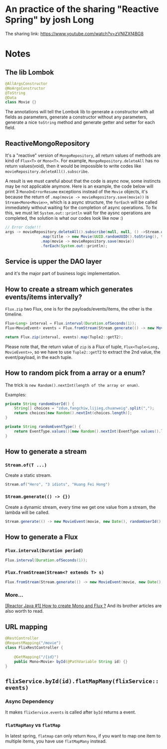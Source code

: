 # An practice of the sharing "Reactive Spring" by josh Long

The sharing link: https://www.youtube.com/watch?v=zVNIZXf4BG8

# Notes

## The lib Lombok

```java
@AllArgsConstructor
@NoArgsConstructor
@ToString
@Data
class Movie {}
```

The annotations will tell the Lombok lib to generate a constructor with all fields as parameters, generate a constructor without any parameters, generate a nice `toString` method and generate getter and setter for each field.

## ReactiveMongoRepository

It's a "reactive" version of `MongoRepository`, all return values of methods are kind of `Flux<T>` or `Mono<T>`.
For example, `MongoRepository.deleteAll` has no return values(void), then it would be impossible to write codes like `movieRepository.deleteAll().subscribe`.

A result is we must careful about that the code is async now, some instincts may be not applicable anymore. Here is an example, the code below will print 3 `MonoOnErrorResume` exceptions instead of the `Movie` objects, it's because the return of `.map(movie -> movieRepository.save(movie))` is `Stream<Mono<Movie>>`, which is a async structure, the `forEach` will be called immediately without waiting for the completion of async operations. To fix this, we must let `System.out::println` wait for the aysnc operations are completed, the solution is what our codes look like now :)
```java
// Error Code!!!
args -> movieRepository.deleteAll().subscribe(null, null, () ->Stream.of("Hero", "3 idiots", "Huang Fei Hong")
                .map(title -> new Movie(UUID.randomUUID().toString(), title, title))
                .map(movie -> movieRepository.save(movie))
                .forEach(System.out::println);
```

## Service is upper the DAO layer

and it's the major part of business logic implementation.

## How to create a stream which generates events/items intervally?

`Flux.zip` two Flux, one is for the payloads/events/items, the other is the timeline.
```java
Flux<Long> interval = Flux.interval(Duration.ofSeconds(1));
Flux<MovieEvent> events = Flux.fromStream(Stream.generate(() -> new MovieEvent(movie, new Date(), randomUserId(), randomEventType())));

return Flux.zip(interval, events).map(Tuple2::getT2);
```

Please note that, the return value of `zip` is a Flux of tuple, `Flux<Tuple<Long, MovieEvent>>`, so we have to use `Tuple2::getT2` to extract the 2nd value, the event/payload, in the each tuple.

## How to random pick from a array or a enum?

The trick is `new Random().nextInt(length of the array or enum)`.

Examples:
```java
private String randomUserId() {
    String[] choices = "zduo,fangchiw,lijieg,chuanweig".split(",");
    return choices[new Random().nextInt(choices.length)];
}

private String randomEventType() {
    return EventType.values()[new Random().nextInt(EventType.values().length)].toString();
}
```

## How to generate a stream

### `Stream.of(T ...)`

Create a static stream.
```java
Stream.of("Hero", "3 idiots", "Huang Fei Hong")
```

### `Stream.generate(() -> {})`

Create a dynamic stream, every time we get one value from a stream, the lambda will be called.
```java
Stream.generate(() -> new MovieEvent(movie, new Date(), randomUserId(), randomEventType()))
```

## How to generate a Flux

### `Flux.interval(Duration period)`

```java
Flux.interval(Duration.ofSeconds(1));
```

### `Flux.fromStream(Stream<? extends T> s)`

```java
Flux.fromStream(Stream.generate(() -> new MovieEvent(movie, new Date(), randomUserId(), randomEventType())));
```

### More...

[[Reactor Java #1] How to create Mono and Flux ?](https://medium.com/@cheron.antoine/reactor-java-1-how-to-create-mono-and-flux-471c505fa158)
And its brother articles are also worth to read.

## URL mapping

```java
@RestController
@RequestMapping("/movie")
class FlixRestController {
    
    @GetMapping("/{id}")
    public Mono<Movie> byId(@PathVariable String id) {}
}
```

## `flixService.byId(id).flatMapMany(flixService::events)`

### Async Dependency

It makes `flixService.events` is called after `byId` returns a event.

### `flatMapMany` vs `flatMap`

In latest spring, `flatmap` can only return `Mono`, if you want to map one item to multiple items, you have use `flatMapMany` instead.